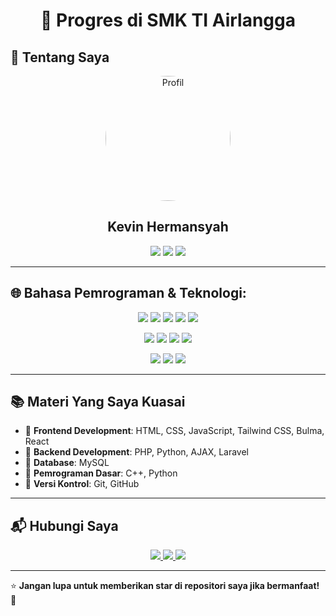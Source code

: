 <h1 align="center">📘 Progres di SMK TI Airlangga</h1>

## 🏫 Tentang Saya

<p align="center">
  <img src="https://i.ibb.co.com/4gTMcR57/20250208-161853-removebg.png" width="200px" height="200px" style="border-radius: 50%;" alt="Profil">
</p>

<h2 align="center">Kevin Hermansyah</h2>

<p align="center">
  <img src="https://img.shields.io/badge/Kelas-X--PPLG-%234CAF50?style=for-the-badge&logo=bookstack&logoColor=white">
  <img src="https://img.shields.io/badge/Usia-16%20Tahun-%23FF9800?style=for-the-badge&logo=hourglass-start&logoColor=white">
  <img src="https://img.shields.io/badge/Fullstack%20Developer-%2300BCD4?style=for-the-badge&logo=code&logoColor=white">
</p>

---

## 🌐 Bahasa Pemrograman & Teknologi:

<p align="center">
  <img src="https://img.shields.io/badge/PHP-%23007ACC.svg?style=for-the-badge&logo=php&logoColor=white">
  <img src="https://img.shields.io/badge/JavaScript-%23F7DF1E.svg?style=for-the-badge&logo=javascript&logoColor=black">
  <img src="https://img.shields.io/badge/React-%2361DAFB.svg?style=for-the-badge&logo=react&logoColor=black">
  <img src="https://img.shields.io/badge/AJAX-%230000FF.svg?style=for-the-badge&logo=javascript&logoColor=white">
  <img src="https://img.shields.io/badge/Laravel-%23FF2D20.svg?style=for-the-badge&logo=laravel&logoColor=white">
</p>
<p align="center">
  <img src="https://img.shields.io/badge/Python-%233776AB.svg?style=for-the-badge&logo=python&logoColor=white">
  <img src="https://img.shields.io/badge/C++-%2300599C.svg?style=for-the-badge&logo=c%2B%2B&logoColor=white">
  <img src="https://img.shields.io/badge/HTML-%23E34F26.svg?style=for-the-badge&logo=html5&logoColor=white">
  <img src="https://img.shields.io/badge/CSS-%231572B6.svg?style=for-the-badge&logo=css3&logoColor=white">
</p>
<p align="center">
  <img src="https://img.shields.io/badge/Tailwind%20CSS-%2306B6D4.svg?style=for-the-badge&logo=tailwindcss&logoColor=white">
  <img src="https://img.shields.io/badge/Bulma-%2300D1B2.svg?style=for-the-badge&logo=bulma&logoColor=white">
  <img src="https://img.shields.io/badge/MySQL-%234479A1.svg?style=for-the-badge&logo=mysql&logoColor=white">
</p>

---

## 📚 Materi Yang Saya Kuasai

- 🔹 **Frontend Development**: HTML, CSS, JavaScript, Tailwind CSS, Bulma, React
- 🔹 **Backend Development**: PHP, Python, AJAX, Laravel
- 🔹 **Database**: MySQL
- 🔹 **Pemrograman Dasar**: C++, Python
- 🔹 **Versi Kontrol**: Git, GitHub

---

## 📬 Hubungi Saya

<p align="center">
  <a href="https://www.instagram.com/kepinnpanzekk_" target="_blank">
    <img src="https://img.shields.io/badge/Instagram-%23E4405F.svg?style=for-the-badge&logo=instagram&logoColor=white">
  </a>
  <a href="https://wa.me/6287777581730" target="_blank">
    <img src="https://img.shields.io/badge/WhatsApp-25D366?style=for-the-badge&logo=whatsapp&logoColor=white">
  </a>
  <a href="https://github.com/darksoul729" target="_blank">
    <img src="https://img.shields.io/badge/GitHub-181717?style=for-the-badge&logo=github&logoColor=white">
  </a>
</p>

---

⭐ **Jangan lupa untuk memberikan star di repositori saya jika bermanfaat!** 🚀
